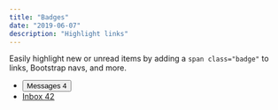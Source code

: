 ```yaml
---
title: "Badges"
date: "2019-06-07"
description: "Highlight links"
---
```


Easily highlight new or unread items by adding a `span class="badge"` to links, Bootstrap navs, and more.

 
<div class="bc-example">
                 <ul class="list-inline">
                   <li><button class="btn btn-primary" type="button">Messages <span class="badge">4</span></button></li>
                   <li><a href="#">Inbox <span class="badge">42</span></a></li>
                 </ul>
               </div>